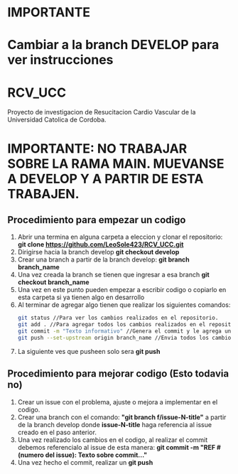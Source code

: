 # IMPORTANTE
# Cambiar a la branch DEVELOP para ver instrucciones

# RCV_UCC
Proyecto de investigacion de Resucitacion Cardio Vascular de la Universidad Catolica de Cordoba.

# IMPORTANTE: NO TRABAJAR SOBRE LA RAMA MAIN. MUEVANSE A DEVELOP Y A PARTIR DE ESTA TRABAJEN.

## Procedimiento para empezar un codigo
1. Abrir una termina en alguna carpeta a eleccion y clonar el repositorio: **git clone https://github.com/LeoSole423/RCV_UCC.git**
2. Dirigirse hacia la branch develop **git checkout develop**
3. Crear una branch a partir de la branch develop: **git branch branch_name**
4. Una vez creada la branch se tienen que ingresar a esa branch **git checkout branch_name**
5. Una vez en este punto pueden empezar a escribir codigo o copiarlo en esta carpeta si ya tienen algo en desarrollo
6. Al terminar de agregar algo tienen que realizar los siguientes comandos:
    ```bash
    git status //Para ver los cambios realizados en el repositorio.
    git add . //Para agregar todos los cambios realizados en el repositorio al commit.
    git commit -m "Texto informativo" //Genera el commit y le agrega un texto descriptivo de este.
    git push --set-upstream origin branch_name //Envia todos los cambios al repositorio de GitHub (Esto solo si es la primera vez que pushean)
    ```
7. La siguiente ves que pusheen solo sera **git push**

## Procedimiento para mejorar codigo (Esto todavia no)
1. Crear un issue con el problema, ajuste o mejora a implementar en el codigo.
2. Crear una branch con el comando: **"git branch f/issue-N-title"** a partir de la branch develop donde **issue-N-title** haga referencia al issue creado en el paso anterior.
3. Una vez realizado los cambios en el codigo, al realizar el commit debemos referencialo al issue de esta manera: **git commit -m "REF #(numero del issue): Texto sobre commit..."**
4. Una vez hecho el commit, realizar un **git push**